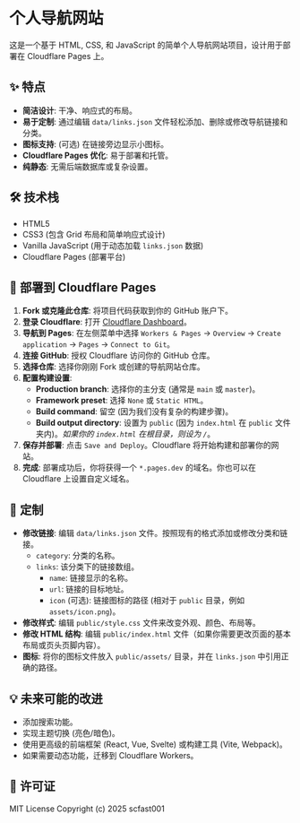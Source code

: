 # 个人导航网站

这是一个基于 HTML, CSS, 和 JavaScript 的简单个人导航网站项目，设计用于部署在 Cloudflare Pages 上。

## ✨ 特点

* **简洁设计**: 干净、响应式的布局。
* **易于定制**: 通过编辑 `data/links.json` 文件轻松添加、删除或修改导航链接和分类。
* **图标支持**: (可选) 在链接旁边显示小图标。
* **Cloudflare Pages 优化**: 易于部署和托管。
* **纯静态**: 无需后端数据库或复杂设置。

## 🛠️ 技术栈

* HTML5
* CSS3 (包含 Grid 布局和简单响应式设计)
* Vanilla JavaScript (用于动态加载 `links.json` 数据)
* Cloudflare Pages (部署平台)

## 🚀 部署到 Cloudflare Pages

1.  **Fork 或克隆此仓库**: 将项目代码获取到你的 GitHub 账户下。
2.  **登录 Cloudflare**: 打开 [Cloudflare Dashboard](https://dash.cloudflare.com/)。
3.  **导航到 Pages**: 在左侧菜单中选择 `Workers & Pages` -> `Overview` -> `Create application` -> `Pages` -> `Connect to Git`。
4.  **连接 GitHub**: 授权 Cloudflare 访问你的 GitHub 仓库。
5.  **选择仓库**: 选择你刚刚 Fork 或创建的导航网站仓库。
6.  **配置构建设置**:
    * **Production branch**: 选择你的主分支 (通常是 `main` 或 `master`)。
    * **Framework preset**: 选择 `None` 或 `Static HTML`。
    * **Build command**: 留空 (因为我们没有复杂的构建步骤)。
    * **Build output directory**: 设置为 `public` (因为 `index.html` 在 `public` 文件夹内)。*如果你的 `index.html` 在根目录，则设为 `/`*。
7.  **保存并部署**: 点击 `Save and Deploy`。Cloudflare 将开始构建和部署你的网站。
8.  **完成**: 部署成功后，你将获得一个 `*.pages.dev` 的域名。你也可以在 Cloudflare 上设置自定义域名。

## 🔧 定制

* **修改链接**: 编辑 `data/links.json` 文件。按照现有的格式添加或修改分类和链接。
    * `category`: 分类的名称。
    * `links`: 该分类下的链接数组。
        * `name`: 链接显示的名称。
        * `url`: 链接的目标地址。
        * `icon` (可选): 链接图标的路径 (相对于 `public` 目录，例如 `assets/icon.png`)。
* **修改样式**: 编辑 `public/style.css` 文件来改变外观、颜色、布局等。
* **修改 HTML 结构**: 编辑 `public/index.html` 文件（如果你需要更改页面的基本布局或页头页脚内容）。
* **图标**: 将你的图标文件放入 `public/assets/` 目录，并在 `links.json` 中引用正确的路径。

## 💡 未来可能的改进

* 添加搜索功能。
* 实现主题切换 (亮色/暗色)。
* 使用更高级的前端框架 (React, Vue, Svelte) 或构建工具 (Vite, Webpack)。
* 如果需要动态功能，迁移到 Cloudflare Workers。
## 📄 许可证

MIT License
Copyright (c) 2025 scfast001

